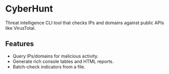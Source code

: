 # CyberHunt
Threat intelligence CLI tool that checks IPs and domains against public APIs like VirusTotal.

## Features
- Query IPs/domains for malicious activity.
- Generate rich console tables and HTML reports.
- Batch-check indicators from a file.
